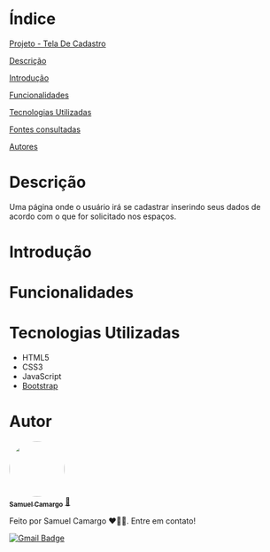 # Índice

[Projeto - Tela De Cadastro](#projeto---tela-de-cadastro)

[Descrição](#descri%C3%A7%C3%A3o)

[Introdução](#introdu%C3%A7%C3%A3o)

[Funcionalidades](#funcionalidades)

[Tecnologias Utilizadas](#tecnologias-utilizadas)

[Fontes consultadas](#fontes-consultadas)

[Autores](#autores)
# Descrição

Uma página onde o usuário irá se cadastrar inserindo seus dados de acordo com o que for solicitado nos espaços.

# Introdução



# Funcionalidades



# Tecnologias Utilizadas

* HTML5
* CSS3
* JavaScript
* [Bootstrap](https://getbootstrap.com/)

# Autor

<a href="https://github.com/SamuelCmdeFarias">
 <img style="border-radius: 50%;" src="https://avatars.githubusercontent.com/u/127852994?s=400&u=aa8dca012415519073ea519d6fd5800a32882bee&v=4" width="100px;" alt=""/>
 <br />
 <sub><b>Samuel Camargo</b></sub></a> <a href="https://github.com/SamuelCmdeFarias" title="Rocketseat">🚀</a>


Feito por Samuel Camargo ❤️👋🏽. Entre em contato!


[![Gmail Badge](https://img.shields.io/badge/-samucsg@gmail.com-c14438?style=flat-square&logo=Gmail&logoColor=white&link=mailto:tgmarinho@gmail.com)](mailto:samucacsg@gmail.com)
